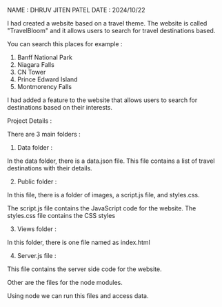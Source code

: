 NAME : DHRUV JITEN PATEL
DATE : 2024/10/22

I had created a website based on a travel theme. The website is called "TravelBloom" and it allows users to search for travel destinations based.

You can search this places for example :

1. Banff National Park
2. Niagara Falls
3. CN Tower
4. Prince Edward Island
5. Montmorency Falls

I had added  a feature to the website that allows users to search for destinations based on their interests.


Project Details :

There are 3 main folders :

1. Data folder :

In the data folder, there is a data.json file.  This file contains a list of travel destinations with their details.

2. Public folder :

In this file, there is a folder of images, a script.js file, and styles.css.

The script.js file contains the JavaScript code for the website. The styles.css file contains the CSS styles

3. Views folder :

In this folder,  there is one file named as index.html

4. Server.js file :

This  file contains the server side code for the website.

Other are the files for the node modules.

Using node we can run this files and access data.



